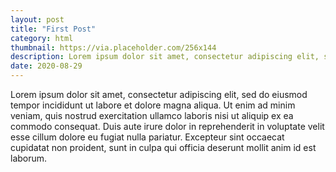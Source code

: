 ```yaml
---
layout: post
title: "First Post"
category: html
thumbnail: https://via.placeholder.com/256x144
description: Lorem ipsum dolor sit amet, consectetur adipiscing elit, sed do eiusmod tempor incididunt ut labore et dolore magna aliqua.
date: 2020-08-29
---
```

Lorem ipsum dolor sit amet, consectetur adipiscing elit, sed do eiusmod tempor incididunt ut labore et dolore magna aliqua. 
Ut enim ad minim veniam, quis nostrud exercitation ullamco laboris nisi ut aliquip ex ea commodo consequat. Duis aute irure dolor in reprehenderit in voluptate velit esse cillum dolore eu fugiat nulla pariatur. Excepteur sint occaecat cupidatat non proident, sunt in culpa qui officia deserunt mollit anim id est laborum.